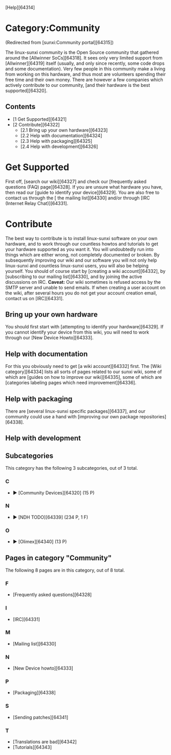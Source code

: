 [Help][64314]
# Category:Community
(Redirected from [sunxi:Community portal][64315])
 
The linux-sunxi community is the Open Source community that gathered around the [Allwinner SoCs][64318]. It sees only very limited support from [Allwinner][64319] itself (usually, and only since recently, some code drops and some documentation). Very few people in this community make a living from working on this hardware, and thus most are volunteers spending their free time and their own money. There are however a few companies which actively contribute to our community, [and their hardware is the best supported][64320]. 
## Contents
  * [1 Get Supported][64321]
  * [2 Contribute][64322]
    * [2.1 Bring up your own hardware][64323]
    * [2.2 Help with documentation][64324]
    * [2.3 Help with packaging][64325]
    * [2.4 Help with development][64326]

# Get Supported
First off, [search our wiki][64327] and check our [frequently asked questions (FAQ) page][64328]. If you are unsure what hardware you have, then read our [guide to identify your device][64329]. 
You are also free to contact us through the [ the mailing list][64330] and/or through [IRC (Internet Relay Chat)][64331]. 
# Contribute
The best way to contribute is to install linux-sunxi software on your own hardware, and to work through our countless howtos and tutorials to get your hardware supported as you want it. You will undoubtedly run into things which are either wrong, not completely documented or broken. By subsequently improving our wiki and our software you will not only help linux-sunxi and countless linux-sunxi users, you will also be helping yourself. 
You should of course start by [creating a wiki account][64332], by [subscribing to our mailing list][64330], and by joining the active discussions on IRC. 
**Caveat:** Our wiki sometimes is refused access by the SMTP server and unable to send emails. If when creating a user account on the wiki, after several hours you do not get your account creation email, contact us on [IRC][64331]. 
## Bring up your own hardware
You should first start with [attempting to identify your hardware][64329]. If you cannot identify your device from this wiki, you will need to work through our [New Device Howto][64333]. 
## Help with documentation
For this you obviously need to get [a wiki account][64332] first. The [Wiki category][64334] lists all sorts of pages related to our sunxi wiki, some of which are [guides on how to improve our wiki][64335], some of which are [categories labeling pages which need improvement][64336]. 
## Help with packaging
There are [several linux-sunxi specific packages][64337], and our community could use a hand with [improving our own package repositories][64338]. 
## Help with development
## Subcategories
This category has the following 3 subcategories, out of 3 total. 
### C
  * ►  [Community Devices][64320]‎ (15 P)

### N
  * ►  [NDH TODO][64339]‎ (234 P, 1 F)

### O
  * ►  [Olimex][64340]‎ (13 P)

## Pages in category "Community"
The following 8 pages are in this category, out of 8 total. 
### F
  * [Frequently asked questions][64328]

### I
  * [IRC][64331]

### M
  * [Mailing list][64330]

### N
  * [New Device howto][64333]

### P
  * [Packaging][64338]

### S
  * [Sending patches][64341]

### T
  * [Translations are bad][64342]
  * [Tutorials][64343]
